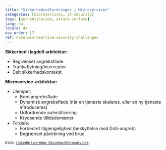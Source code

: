 ```yaml
---
title: "Sikkerhedsudfordringer i Microservices"
categories: [microservices, it-security]
tags: [authentication, attack-surface]
lang: da
locale: da
nav_order: 17
ref: note-microservice-security-challenges
---
```

**Sikkerhed i lagdelt arkitektur:**

- Begrænset angrebsflade  
- Trafikaflytning/interceptor  
- Delt sikkerhedskontekst  

**Microservice-arkitektur:**

- Ulemper:  
    - Bred angrebsflade  
    - Dynamisk angrebsflade (når en tjeneste skaleres, eller en ny tjeneste introduceres)  
    - Udfordrende autentificering  
    - Krydsende tillidsdomæner  
- Fordele:  
    - Forbedret tilgængelighed (beskyttelse mod DoS-angreb)  
    - Begrænset påvirkning ved brud  

<small> Kilde: [LinkedIn Learning: Securing Microservices](https://www.linkedin.com/learning/microservices-security/securing-microservices?contextUrn=urn%3Ali%3AlyndaLearningPath%3A645bcd56498e6459e79b3c71&resume=false&u=57075649)</small>